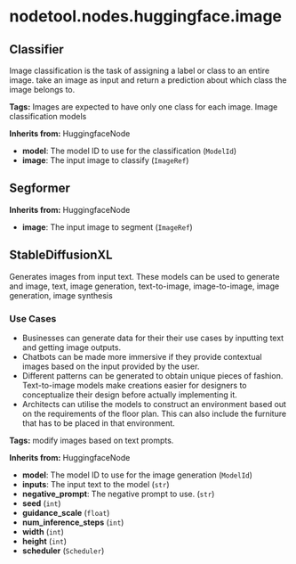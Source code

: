 # nodetool.nodes.huggingface.image

## Classifier

Image classification is the task of assigning a label or class to an entire image.
take an image as input and return a prediction about which class the image belongs to.

**Tags:** Images are expected to have only one class for each image. Image classification models

**Inherits from:** HuggingfaceNode

- **model**: The model ID to use for the classification (`ModelId`)
- **image**: The input image to classify (`ImageRef`)

## Segformer

**Inherits from:** HuggingfaceNode

- **image**: The input image to segment (`ImageRef`)

## StableDiffusionXL

Generates images from input text. These models can be used to generate and
image, text, image generation, text-to-image, image-to-image, image generation, image synthesis

### Use Cases
* Businesses can generate data for their their use cases by inputting text and getting image outputs.
* Chatbots can be made more immersive if they provide contextual images based on the input provided by the user.
* Different patterns can be generated to obtain unique pieces of fashion. Text-to-image models make creations easier for designers to conceptualize their design before actually implementing it.
* Architects can utilise the models to construct an environment based out on the requirements of the floor plan. This can also include the furniture that has to be placed in that environment.

**Tags:** modify images based on text prompts.

**Inherits from:** HuggingfaceNode

- **model**: The model ID to use for the image generation (`ModelId`)
- **inputs**: The input text to the model (`str`)
- **negative_prompt**: The negative prompt to use. (`str`)
- **seed** (`int`)
- **guidance_scale** (`float`)
- **num_inference_steps** (`int`)
- **width** (`int`)
- **height** (`int`)
- **scheduler** (`Scheduler`)

